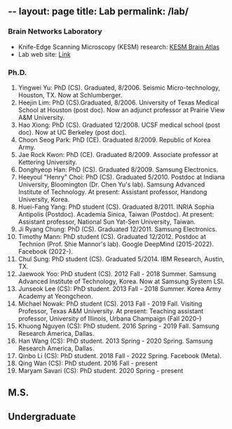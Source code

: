 --
layout: page
title: Lab
permalink: /lab/
--

### Brain Networks Laboratory

* Knife-Edge Scanning Microscopy (KESM) research: [KESM Brain Atlas](http://kesm.org)
* Lab web site: [Link](https://people.engr.tamu.edu/choe/choe/bnl/home.html)

### Ph.D.

1. Yingwei Yu: PhD (CS). Graduated, 8/2006. Seismic Micro-technology, Houston, TX. Now at Schlumberger.
1. Heejin Lim: PhD (CS).Graduated, 8/2006. University of Texas Medical School at Houston (post doc). Now an adjunct professor at Prairie View A&M University.
1. Hao Xiong: PhD (CS). Graduated 12/2008. UCSF medical school (post doc). Now at UC Berkeley (post doc).
1. Choon Seog Park: PhD (CE). Graduated 8/2009. Republic of Korea Army.
1. Jae Rock Kwon: PhD (CE). Graduated 8/2009. Associate professor at Kettering University.
1. Donghyeop Han: PhD (CS). Graduated 8/2009. Samsung Electronics.
1. Heeyoul "Henry" Choi: PhD (CS). Graduated 5/2010. Postdoc at Indiana University, Bloomington (Dr. Chen Yu's lab). Samsung Advanced Institute of Technology. At present: Assistant professor, Handong University, Korea.
1. Huei-Fang Yang: PhD student (CS). Graduated 8/2011. INRIA Sophia Antipolis (Postdoc). Academia Sinica, Taiwan (Postdoc). At present: Assistant professor, National Sun Yat-Sen University, Taiwan.
1. Ji Ryang Chung: PhD (CS). Graduated 12/2011. Samsung Electronics. 
1. Timothy Mann: PhD student (CS). Graduated 12/2012. Postdoc at Technion (Prof. Shie Mannor's lab). Google DeepMind (2015-2022). Facebook (2022-).
1. Chul Sung: PhD student (CS). Graduated 5/2014. IBM Research, Austin, TX.
1. Jaewook Yoo: PhD student (CS). 2012 Fall - 2018 Summer. Samsung Advanced Institute of Technology, Korea. Now at Samsung System LSI.
1. Junseok Lee (CS): PhD student. 2013 Fall - 2018 Summer. Korea Army Academy at Yeongcheon.
1. Michael Nowak: PhD student (CS). 2013 Fall - 2019 Fall. Visiting Professor, Texas A&M University. At present: Teaching assistant professor, University of Illinois, Urbana Champaign (Fall 2020-)
1. Khuong Nguyen (CS): PhD student. 2016 Spring - 2019 Fall. Samsung Research America, Dallas.
1. Han Wang (CS): PhD student. 2013 Spring - 2020 Spring. Samsung Research America, Dallas.
1. Qinbo Li (CS): PhD student. 2018 Fall - 2022 Spring. Facebook (Meta).
1. Qing Wan (CS): PhD student. 2016 Fall - present
1. Maryam Savari (CS): PhD student. 2020 Spring - present 

## M.S.


## Undergraduate
